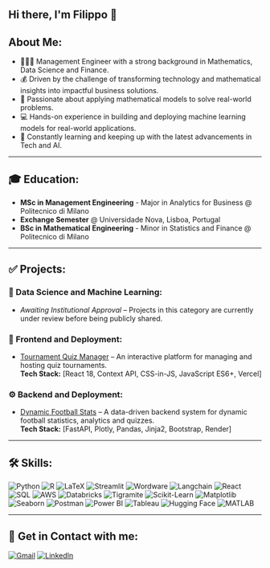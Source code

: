 ## Hi there, I'm Filippo 👋

##  About Me:
- 🧑🏻‍🎓 Management Engineer with a strong background in Mathematics, Data Science and Finance.
- 💰 Driven by the challenge of transforming technology and mathematical insights into impactful business solutions.
- 📄 Passionate about applying mathematical models to solve real-world problems.
- 💻 Hands-on experience in building and deploying machine learning models for real-world applications.
- 🚀 Constantly learning and keeping up with the latest advancements in Tech and AI.

---

## 🎓 Education:
- **MSc in Management Engineering** - Major in Analytics for Business @ Politecnico di Milano  
- **Exchange Semester** @ Universidade Nova, Lisboa, Portugal 
- **BSc in Mathematical Engineering** - Minor in Statistics and Finance @ Politecnico di Milano  

---

## ✅ Projects:

### 🔬 Data Science and Machine Learning:
- *Awaiting Institutional Approval* – Projects in this category are currently under review before being publicly shared.

### 🎨 Frontend and Deployment:
- [Tournament Quiz Manager](#) – An interactive platform for managing and hosting quiz tournaments.  
  **Tech Stack:** [React 18, Context API, CSS-in-JS, JavaScript ES6+, Vercel]  

### ⚙️ Backend and Deployment:
- [Dynamic Football Stats](#) – A data-driven backend system for dynamic football statistics, analytics and quizzes.  
  **Tech Stack:** [FastAPI, Plotly, Pandas, Jinja2, Bootstrap, Render]

---

## 🛠 Skills:
![Python](https://img.shields.io/badge/PYTHON-green?style=for-the-badge&logo=python&logoColor=white) ![R](https://img.shields.io/badge/R-blue?style=for-the-badge&logo=r&logoColor=white) ![LaTeX](https://img.shields.io/badge/LATEX-orange?style=for-the-badge&logo=latex&logoColor=white) ![Streamlit](https://img.shields.io/badge/STREAMLIT-red?style=for-the-badge&logo=streamlit&logoColor=white) ![Wordware](https://img.shields.io/badge/WORDWARE-gray?style=for-the-badge) ![Langchain](https://img.shields.io/badge/LANGCHAIN-green?style=for-the-badge) ![React](https://img.shields.io/badge/REACT-blue?style=for-the-badge&logo=react&logoColor=white) ![SQL](https://img.shields.io/badge/SQL-orange?style=for-the-badge&logo=postgresql&logoColor=white) ![AWS](https://img.shields.io/badge/AWS-black?style=for-the-badge&logo=amazonaws&logoColor=white) ![Databricks](https://img.shields.io/badge/DATABRICKS-red?style=for-the-badge&logo=databricks&logoColor=white) ![Tigramite](https://img.shields.io/badge/TIGRAMITE-blue?style=for-the-badge) ![Scikit-Learn](https://img.shields.io/badge/SCIKIT--LEARN-yellow?style=for-the-badge&logo=scikit-learn&logoColor=white) ![Matplotlib](https://img.shields.io/badge/MATPLOTLIB-blue?style=for-the-badge) ![Seaborn](https://img.shields.io/badge/SEABORN-lightblue?style=for-the-badge) ![Postman](https://img.shields.io/badge/POSTMAN-orange?style=for-the-badge&logo=postman&logoColor=white) ![Power BI](https://img.shields.io/badge/POWER%20BI-yellow?style=for-the-badge&logo=powerbi&logoColor=black) ![Tableau](https://img.shields.io/badge/TABLEAU-blue?style=for-the-badge&logo=tableau&logoColor=white) ![Hugging Face](https://img.shields.io/badge/HUGGING%20FACE-yellow?style=for-the-badge&logo=huggingface&logoColor=white) ![MATLAB](https://img.shields.io/badge/MATLAB-blue?style=for-the-badge&logo=mathworks&logoColor=white)



---

## 🔗 Get in Contact with me:
[![Gmail](https://img.shields.io/badge/GMAIL-red?style=for-the-badge&logo=gmail&logoColor=white)](mailto:rinaldifilippo6@gmail.com)
[![LinkedIn](https://img.shields.io/badge/LINKEDIN-blue?style=for-the-badge&logo=linkedin&logoColor=white)](https://www.linkedin.com/in/filippo-rinaldi6/)
